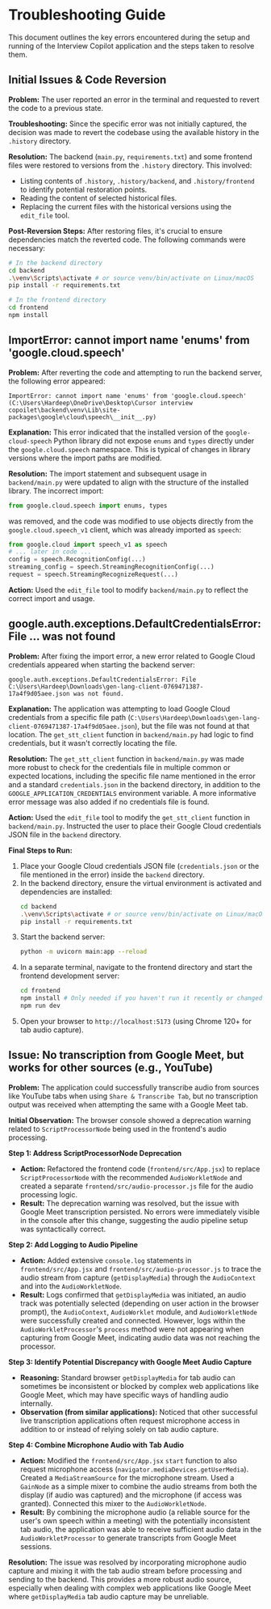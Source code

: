 # Troubleshooting Guide

This document outlines the key errors encountered during the setup and running of the Interview Copilot application and the steps taken to resolve them.

## Initial Issues & Code Reversion

**Problem:** The user reported an error in the terminal and requested to revert the code to a previous state.

**Troubleshooting:** Since the specific error was not initially captured, the decision was made to revert the codebase using the available history in the `.history` directory.

**Resolution:** The backend (`main.py`, `requirements.txt`) and some frontend files were restored to versions from the `.history` directory. This involved:
* Listing contents of `.history`, `.history/backend`, and `.history/frontend` to identify potential restoration points.
* Reading the content of selected historical files.
* Replacing the current files with the historical versions using the `edit_file` tool.

**Post-Reversion Steps:** After restoring files, it's crucial to ensure dependencies match the reverted code. The following commands were necessary:

```bash
# In the backend directory
cd backend
.\venv\Scripts\activate # or source venv/bin/activate on Linux/macOS
pip install -r requirements.txt
```

```bash
# In the frontend directory
cd frontend
npm install
```

## ImportError: cannot import name 'enums' from 'google.cloud.speech'

**Problem:** After reverting the code and attempting to run the backend server, the following error appeared:

```
ImportError: cannot import name 'enums' from 'google.cloud.speech' (C:\Users\Hardeep\OneDrive\Desktop\Cursor interview copoilet\backend\venv\Lib\site-packages\google\cloud\speech\__init__.py)
```

**Explanation:** This error indicated that the installed version of the `google-cloud-speech` Python library did not expose `enums` and `types` directly under the `google.cloud.speech` namespace. This is typical of changes in library versions where the import paths are modified.

**Resolution:** The import statement and subsequent usage in `backend/main.py` were updated to align with the structure of the installed library. The incorrect import:

```python
from google.cloud.speech import enums, types
```

was removed, and the code was modified to use objects directly from the `google.cloud.speech_v1` client, which was already imported as `speech`:

```python
from google.cloud import speech_v1 as speech
# ... later in code ...
config = speech.RecognitionConfig(...)
streaming_config = speech.StreamingRecognitionConfig(...)
request = speech.StreamingRecognizeRequest(...)
```

**Action:** Used the `edit_file` tool to modify `backend/main.py` to reflect the correct import and usage.

## google.auth.exceptions.DefaultCredentialsError: File ... was not found

**Problem:** After fixing the import error, a new error related to Google Cloud credentials appeared when starting the backend server:

```
google.auth.exceptions.DefaultCredentialsError: File C:\Users\Hardeep\Downloads\gen-lang-client-0769471387-17a4f9d05aee.json was not found.
```

**Explanation:** The application was attempting to load Google Cloud credentials from a specific file path (`C:\Users\Hardeep\Downloads\gen-lang-client-0769471387-17a4f9d05aee.json`), but the file was not found at that location. The `get_stt_client` function in `backend/main.py` had logic to find credentials, but it wasn't correctly locating the file.

**Resolution:** The `get_stt_client` function in `backend/main.py` was made more robust to check for the credentials file in multiple common or expected locations, including the specific file name mentioned in the error and a standard `credentials.json` in the backend directory, in addition to the `GOOGLE_APPLICATION_CREDENTIALS` environment variable. A more informative error message was also added if no credentials file is found.

**Action:** Used the `edit_file` tool to modify the `get_stt_client` function in `backend/main.py`. Instructed the user to place their Google Cloud credentials JSON file in the `backend` directory.

**Final Steps to Run:**

1.  Place your Google Cloud credentials JSON file (`credentials.json` or the file mentioned in the error) inside the `backend` directory.
2.  In the backend directory, ensure the virtual environment is activated and dependencies are installed:
    ```bash
    cd backend
    .\venv\Scripts\activate # or source venv/bin/activate on Linux/macOS
    pip install -r requirements.txt
    ```
3.  Start the backend server:
    ```bash
    python -m uvicorn main:app --reload
    ```
4.  In a separate terminal, navigate to the frontend directory and start the frontend development server:
    ```bash
    cd frontend
    npm install # Only needed if you haven't run it recently or changed package.json
    npm run dev
    ```
5.  Open your browser to `http://localhost:5173` (using Chrome 120+ for tab audio capture).

## Issue: No transcription from Google Meet, but works for other sources (e.g., YouTube)

**Problem:** The application could successfully transcribe audio from sources like YouTube tabs when using `Share & Transcribe Tab`, but no transcription output was received when attempting the same with a Google Meet tab.

**Initial Observation:** The browser console showed a deprecation warning related to `ScriptProcessorNode` being used in the frontend's audio processing.

**Step 1: Address ScriptProcessorNode Deprecation**

*   **Action:** Refactored the frontend code (`frontend/src/App.jsx`) to replace `ScriptProcessorNode` with the recommended `AudioWorkletNode` and created a separate `frontend/src/audio-processor.js` file for the audio processing logic.
*   **Result:** The deprecation warning was resolved, but the issue with Google Meet transcription persisted. No errors were immediately visible in the console after this change, suggesting the audio pipeline setup was syntactically correct.

**Step 2: Add Logging to Audio Pipeline**

*   **Action:** Added extensive `console.log` statements in `frontend/src/App.jsx` and `frontend/src/audio-processor.js` to trace the audio stream from capture (`getDisplayMedia`) through the `AudioContext` and into the `AudioWorkletNode`.
*   **Result:** Logs confirmed that `getDisplayMedia` was initiated, an audio track was potentially selected (depending on user action in the browser prompt), the `AudioContext`, `AudioWorklet` module, and `AudioWorkletNode` were successfully created and connected. However, logs within the `AudioWorkletProcessor`'s `process` method were not appearing when capturing from Google Meet, indicating audio data was not reaching the processor.

**Step 3: Identify Potential Discrepancy with Google Meet Audio Capture**

*   **Reasoning:** Standard browser `getDisplayMedia` for tab audio can sometimes be inconsistent or blocked by complex web applications like Google Meet, which may have specific ways of handling audio internally.
*   **Observation (from similar applications):** Noticed that other successful live transcription applications often request microphone access in addition to or instead of relying solely on tab audio capture.

**Step 4: Combine Microphone Audio with Tab Audio**

*   **Action:** Modified the `frontend/src/App.jsx` `start` function to also request microphone access (`navigator.mediaDevices.getUserMedia`). Created a `MediaStreamSource` for the microphone stream. Used a `GainNode` as a simple mixer to combine the audio streams from both the display (if audio was captured) and the microphone (if access was granted). Connected this mixer to the `AudioWorkletNode`.
*   **Result:** By combining the microphone audio (a reliable source for the user's own speech within a meeting) with the potentially inconsistent tab audio, the application was able to receive sufficient audio data in the `AudioWorkletProcessor` to generate transcripts from Google Meet sessions.

**Resolution:** The issue was resolved by incorporating microphone audio capture and mixing it with the tab audio stream before processing and sending to the backend. This provides a more robust audio source, especially when dealing with complex web applications like Google Meet where `getDisplayMedia` tab audio capture may be unreliable. 